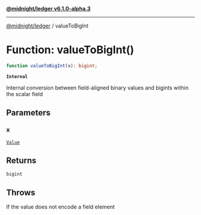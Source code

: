 [**@midnight/ledger v6.1.0-alpha.3**](../README.md)

***

[@midnight/ledger](../globals.md) / valueToBigInt

# Function: valueToBigInt()

```ts
function valueToBigInt(x): bigint;
```

**`Internal`**

Internal conversion between field-aligned binary values and bigints within
the scalar field

## Parameters

### x

[`Value`](../type-aliases/Value.md)

## Returns

`bigint`

## Throws

If the value does not encode a field element
